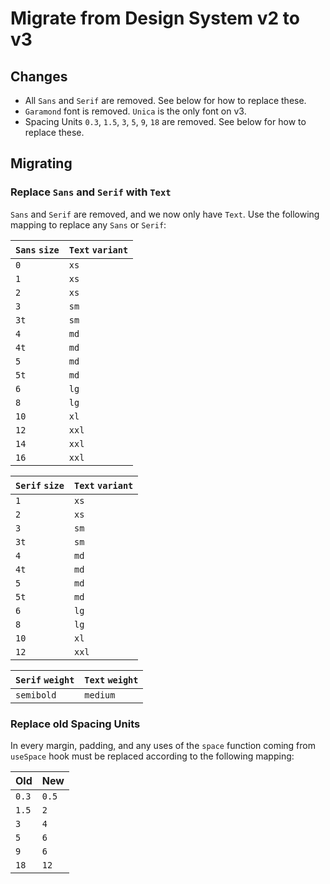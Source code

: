 # Migrate from Design System v2 to v3

## Changes

- All `Sans` and `Serif` are removed. See below for how to replace these.
- `Garamond` font is removed. `Unica` is the only font on v3.
- Spacing Units `0.3`, `1.5`, `3`, `5`, `9`, `18` are removed. See below for how to replace these.

## Migrating

### Replace `Sans` and `Serif` with `Text`

`Sans` and `Serif` are removed, and we now only have `Text`. Use the following mapping to replace any `Sans` or `Serif`:

| `Sans` `size` | `Text` `variant` |
| ------------- | ---------------- |
| `0`           | `xs`             |
| `1`           | `xs`             |
| `2`           | `xs`             |
| `3`           | `sm`             |
| `3t`          | `sm`             |
| `4`           | `md`             |
| `4t`          | `md`             |
| `5`           | `md`             |
| `5t`          | `md`             |
| `6`           | `lg`             |
| `8`           | `lg`             |
| `10`          | `xl`             |
| `12`          | `xxl`            |
| `14`          | `xxl`            |
| `16`          | `xxl`            |

| `Serif` `size` | `Text` `variant` |
| -------------- | ---------------- |
| `1`            | `xs`             |
| `2`            | `xs`             |
| `3`            | `sm`             |
| `3t`           | `sm`             |
| `4`            | `md`             |
| `4t`           | `md`             |
| `5`            | `md`             |
| `5t`           | `md`             |
| `6`            | `lg`             |
| `8`            | `lg`             |
| `10`           | `xl`             |
| `12`           | `xxl`            |

| `Serif` `weight` | `Text` `weight` |
| ---------------- | --------------- |
| `semibold`       | `medium`        |

### Replace old Spacing Units

In every margin, padding, and any uses of the `space` function coming from `useSpace` hook must be replaced according to the following mapping:

| Old   | New   |
| ----- | ----- |
| `0.3` | `0.5` |
| `1.5` | `2`   |
| `3`   | `4`   |
| `5`   | `6`   |
| `9`   | `6`   |
| `18`  | `12`  |

